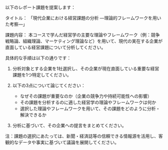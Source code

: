 以下のレポート課題を提案します：

タイトル：
「現代企業における経営課題の分析 ―理論的フレームワークを用いた考察―」

課題内容：
本コースで学んだ経営学の主要な理論やフレームワーク（例：競争戦略論、組織理論、マーケティング理論など）を用いて、現代の実在する企業が直面している経営課題について分析してください。

具体的な手順は以下の通りです：

1. 分析対象とする企業を1社選択し、その企業が現在直面している重要な経営課題を1つ特定してください。

2. 以下の3点について論じてください：
   - なぜその課題が重要なのか（企業の競争力や持続可能性への影響）
   - その課題を分析するのに適した経営学の理論やフレームワークは何か
   - 選択した理論やフレームワークを用いて、その課題をどのように分析・解決できるか

3. 分析に基づいて、その企業への提言をまとめてください。

注：課題の選択にあたっては、新聞・経済誌等の信頼できる情報源を活用し、客観的なデータや事実に基づいて議論を展開してください。